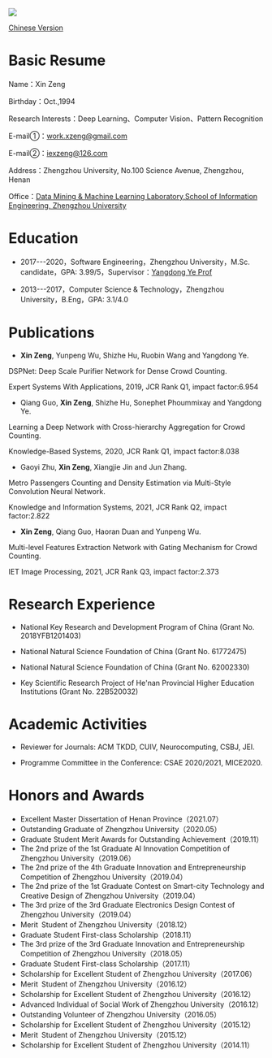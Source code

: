 
![](zx.jpg)

<a href="https://zengxin1020.github.io/">Chinese Version</a>

# Basic Resume

Name：Xin Zeng

Birthday：Oct.,1994

Research Interests：Deep Learning、Computer Vision、Pattern Recognition

E-mail①：work.xzeng@gmail.com

E-mail②：iexzeng@126.com

Address：Zhengzhou University, No.100 Science Avenue, Zhengzhou, Henan

Office：[Data Mining & Machine Learning Laboratory,School of Information Engineering, Zhengzhou University](http://www5.zzu.edu.cn/mlis/)



# Education

- 2017---2020，Software Engineering，Zhengzhou University，M.Sc. candidate，GPA: 3.99/5，Supervisor：[Yangdong Ye Prof](http://www5.zzu.edu.cn/mlis/)

- 2013---2017，Computer Science \& Technology，Zhengzhou University，B.Eng，GPA: 3.1/4.0
 
# Publications
- **Xin Zeng**, Yunpeng Wu, Shizhe Hu, Ruobin Wang and Yangdong Ye.

DSPNet: Deep Scale Purifier Network for Dense Crowd Counting.

Expert Systems With Applications, 2019, JCR Rank Q1, impact factor:6.954

- Qiang Guo, **Xin Zeng**, Shizhe Hu, Sonephet Phoummixay and Yangdong Ye.

Learning a Deep Network with Cross-hierarchy Aggregation for Crowd Counting.

Knowledge-Based Systems, 2020, JCR Rank Q1, impact factor:8.038

- Gaoyi Zhu, **Xin Zeng**, Xiangjie Jin and Jun Zhang. 

Metro Passengers Counting and Density Estimation via Multi-Style Convolution Neural Network. 

Knowledge and Information Systems, 2021, JCR Rank Q2, impact factor:2.822

- **Xin Zeng**, Qiang Guo, Haoran Duan and Yunpeng Wu. 

Multi-level Features Extraction Network with Gating Mechanism for Crowd Counting. 

IET Image Processing, 2021, JCR Rank Q3, impact factor:2.373
 
# Research Experience

- National Key Research and Development Program of China (Grant No. 2018YFB1201403)

- National Natural Science Foundation of China (Grant No. 61772475)

- National Natural Science Foundation of China (Grant No. 62002330)

- Key Scientific Research Project of He'nan Provincial Higher Education Institutions (Grant No. 22B520032)

# Academic Activities
- Reviewer for Journals: ACM TKDD, CUIV, Neurocomputing, CSBJ, JEI.

- Programme Committee in the Conference: CSAE 2020/2021, MICE2020.

# Honors and Awards
- Excellent Master Dissertation of Henan Province（2021.07）
- Outstanding Graduate of Zhengzhou University（2020.05）
- Graduate Student Merit Awards for Outstanding Achievement（2019.11）
- The 2nd prize of the 1st Graduate AI Innovation Competition of Zhengzhou University（2019.06）
- The 2nd prize of the 4th Graduate Innovation and Entrepreneurship Competition of Zhengzhou University（2019.04）
- The 2nd prize of the 1st Graduate Contest on Smart-city Technology and Creative Design of Zhengzhou University（2019.04）
- The 3rd prize of the 3rd Graduate Electronics Design Contest of Zhengzhou University（2019.04）
- Merit Student of Zhengzhou University（2018.12）
- Graduate Student First-class Scholarship（2018.11）
- The 3rd prize of the 3rd Graduate Innovation and Entrepreneurship Competition of Zhengzhou University（2018.05）
- Graduate Student First-class Scholarship（2017.11）
- Scholarship for Excellent Student of Zhengzhou University（2017.06）
- Merit Student of Zhengzhou University（2016.12）
- Scholarship for Excellent Student of Zhengzhou University（2016.12）
- Advanced Individual of Social Work of Zhengzhou University（2016.12）
- Outstanding Volunteer of Zhengzhou University（2016.05）
- Scholarship for Excellent Student of Zhengzhou University（2015.12）
- Merit Student of Zhengzhou University（2015.12）
- Scholarship for Excellent Student of Zhengzhou University（2014.11）

